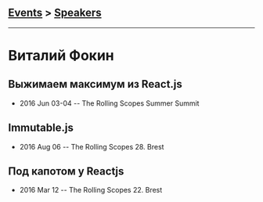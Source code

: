 ## [Events](../README.md) > [Speakers](../speakers.md)
---

# Виталий Фокин

## Выжимаем максимум из React.js
- 2016 Jun 03-04 -- The Rolling Scopes Summer Summit    
## Immutable.js
- 2016 Aug 06 -- The Rolling Scopes 28. Brest    
## Под капотом у Reactjs
- 2016 Mar 12 -- The Rolling Scopes 22. Brest    
